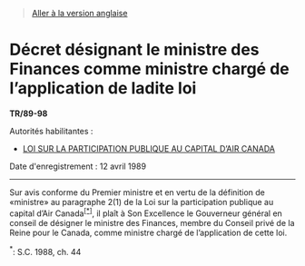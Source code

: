 > [Aller à la version anglaise](/en/Regulations/Statutory%20Instruments/89/98.md)

# Décret désignant le ministre des Finances comme ministre chargé de l’application de ladite loi

**TR/89-98**

Autorités habilitantes : 
- [LOI SUR LA PARTICIPATION PUBLIQUE AU CAPITAL D’AIR CANADA](/fr/Lois/Lois%20du%20Canada/1985/ch.%2035%20(4e%20suppl.).md)

Date d'enregistrement : 12 avril 1989

----------

Sur avis conforme du Premier ministre et en vertu de la définition de «ministre» au paragraphe 2(1) de la Loi sur la participation publique au capital d’Air Canada<sup><a href='#footnote1_f'>[*]</a></sup>, il plaît à Son Excellence le Gouverneur général en conseil de désigner le ministre des Finances, membre du Conseil privé de la Reine pour le Canada, comme ministre chargé de l’application de cette loi.

<a name='footnote1_f'><sup>*</sup></a>: S.C. 1988, ch. 44<br />


